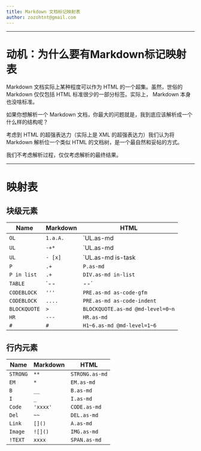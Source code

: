 ```yaml
---
title: Markdown 文档标记映射表
author: zozohtnt@gmail.com
---
```


--------------------------------------
# 动机：为什么要有Markdown标记映射表

Markdown 文档实际上某种程度可以作为 HTML 的一个超集。虽然，世俗的 Markdown 仅仅包括 HTML 标准很少的一部分标签。实际上， Markdown 本身也没啥标准。

如果你想解析一个 Markdown 文档，你最大的问题就是，我到底应该解析成一个什么样的结构呢？

考虑到 HTML 的超强表达力（实际上是 XML 的超强表达力）我们认为将 Markdown 解析位一个类似 HTML 的文档树，是一个最自然和妥帖的方式。

我们不考虑解析过程，仅仅考虑解析的最终结果。

--------------------------------------
# 映射表

## 块级元素

| Name         | Markdown | HTML                               |
| ------------ | -------- | ---------------------------------- |
| `OL`         | `1.a.A.` | `UL.as-md|li.as-md`                |
| `UL`         | `-+*`    | `UL.as-md|li.as-md @md-level=0~n`  |
| `UL`         | `- [x]`  | `UL.as-md is-task|li.as-md`        |
| `P`          | `.+`     | `P.as-md`                          |
| `P in list`  | `.+`     | `DIV.as-md in-list`                |
| `TABLE`      | `--|--`  | `TABLE/THEAD/TBODY/TR/TH/TD.as-md` |
| `CODEBLOCK`  | `'''`    | `PRE.as-md as-code-gfm`            |
| `CODEBLOCK`  | `....`   | `PRE.as-md as-code-indent`         |
| `BLOCKQUOTE` | `>`      | `BLOCKQUOTE.as-md @md-level=0~n`   |
| `HR`         | `---`    | `HR.as-md`                         |
| `#`          | `#`      | `H1~6.as-md @md-level=1~6`         |

## 行内元素 

| Name     | Markdown | HTML           |
| -------- | -------- | -------------- |
| `STRONG` | `**`     | `STRONG.as-md` |
| `EM`     | `*`      | `EM.as-md`     |
| `B`      | `__`     | `B.as-md`      |
| `I`      | `_`      | `I.as-md`      |
| `Code`   | `'xxxx'` | `CODE.as-md`   |
| `Del`    | `~~`     | `DEL.as-md`    |
| `Link`   | `[]()`   | `A.as-md`      |
| `Image`  | `![]()`  | `IMG.as-md`    |
| `!TEXT`  | `xxxx`   | `SPAN.as-md`   |